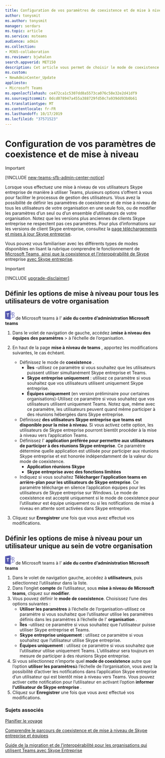 ```yaml
---
title: Configuration de vos paramètres de coexistence et de mise à niveau
author: tonysmit
ms.author: tonysmit
manager: serdars
ms.topic: article
ms.service: msteams
audience: admin
ms.collection:
- M365-collaboration
ms.reviewer: bjwhalen
search.appverid: MET150
description: Cet article vous permet de choisir le mode de coexistence et de définir d’autres paramètres de coexistence.
ms.custom:
- NewAdminCenter_Update
appliesto:
- Microsoft Teams
ms.openlocfilehash: ce472ca1c5307dd8a5573ca076c58e32e2d41df9
ms.sourcegitcommit: 0dcd078947a455a388729fd50c7a939dd93b0b61
ms.translationtype: MT
ms.contentlocale: fr-FR
ms.lasthandoff: 10/17/2019
ms.locfileid: "37571523"
---
```

# <a name="setting-your-coexistence-and-upgrade-settings"></a>Configuration de vos paramètres de coexistence et de mise à niveau

> [!IMPORTANT]
> [!INCLUDE [new-teams-sfb-admin-center-notice](includes/new-teams-sfb-admin-center-notice.md)]

Lorsque vous effectuez une mise à niveau de vos utilisateurs Skype entreprise de manière à utiliser Teams, plusieurs options s’offrent à vous pour faciliter le processus de gestion des utilisateurs. Vous avez la possibilité de définir les paramètres de coexistence et de mise à niveau de tous les utilisateurs de votre organisation en une seule fois, ou de modifier les paramètres d’un seul ou d’un ensemble d’utilisateurs de votre organisation. Notez que les versions plus anciennes de clients Skype entreprise ne respectent pas ces paramètres. Pour plus d’informations sur les versions de client Skype entreprise, consultez la [page téléchargements et mises à jour Skype entreprise](https://docs.microsoft.com/en-us/skypeforbusiness/software-updates). 

Vous pouvez vous familiariser avec les différents types de modes disponibles en lisant la rubrique comprendre le fonctionnement de [Microsoft Teams, ainsi que la coexistence et l’interopérabilité de Skype](teams-and-skypeforbusiness-coexistence-and-interoperability.md) entreprise [avec Skype entreprise](coexistence-chat-calls-presence.md).  

> [!IMPORTANT]
> [!INCLUDE [upgrade-disclaimer](includes/upgrade-disclaimer.md)]


## <a name="set-upgrade-options-for-all-users-in-your-organization"></a>Définir les options de mise à niveau pour tous les utilisateurs de votre organisation

![Icône illustrant le logo](media/teams-logo-30x30.png) de Microsoft teams à l' **aide du centre d’administration Microsoft teams**

1. Dans le volet de navigation de gauche, accédez à**mise à niveau des équipes** **des paramètres** > à l’échelle de l’organisation. 

2. En haut de la page **mise à niveau de teams** , apportez les modifications suivantes, le cas échéant.
    - Définissez le mode de **coexistence** .
        - **Îles** -utilisez ce paramètre si vous souhaitez que les utilisateurs puissent utiliser simultanément Skype entreprise et Teams.
        - **Skype entreprise uniquement** : utilisez ce paramètre si vous souhaitez que vos utilisateurs utilisent uniquement Skype entreprise.
        - **Équipes uniquement** (en version préliminaire pour certaines organisations)-Utilisez ce paramètre si vous souhaitez que vos utilisateurs utilisent uniquement Teams. Notez que, même avec ce paramètre, les utilisateurs peuvent quand même participer à des réunions hébergées dans Skype entreprise.
    - Définissez **des utilisateurs Skype entreprise que teams est disponible pour la mise à niveau**. Si vous activez cette option, les utilisateurs de Skype entreprise pourront bientôt procéder à la mise à niveau vers l’application Teams.
    - Définissez l' **application préférée pour permettre aux utilisateurs de participer à des réunions Skype entreprise**. Ce paramètre détermine quelle application est utilisée pour participer aux réunions Skype entreprise et est honorée indépendamment de la valeur du mode de coexistence.
      - **Application réunions Skype**
      - **Skype entreprise avec des fonctions limitées**
    - Indiquez si vous souhaitez **Télécharger l’application teams en arrière-plan pour les utilisateurs de Skype entreprise**.  Ce paramètre télécharge en silence l’application équipes pour les utilisateurs de Skype entreprise sur Windows. Le mode de coexistence est accepté uniquement si le mode de coexistence pour l’utilisateur est équipe uniquement ou si les notifications de mise à niveau en attente sont activées dans Skype entreprise.
3. Cliquez sur **Enregistrer** une fois que vous avez effectué vos modifications.

## <a name="set-upgrade-options-for-a-single-user-in-your-organization"></a>Définir les options de mise à niveau pour un utilisateur unique au sein de votre organisation

![Icône illustrant le logo](media/teams-logo-30x30.png) de Microsoft teams à l' **aide du centre d’administration Microsoft teams**

1. Dans le volet de navigation gauche, accédez à **utilisateurs**, puis sélectionnez l’utilisateur dans la liste. 
2. Dans l’onglet **compte** de l’utilisateur, sous **mise à niveau de Microsoft teams**, cliquez sur **modifier**.
3. Vous pouvez définir le **mode de coexistence**. Choisissez l’une des options suivantes :
     - **Utiliser les paramètres** à l’échelle de l’organisation-utilisez ce paramètre si vous souhaitez que l’utilisateur utilise les paramètres définis dans les paramètres à l’échelle de l' **organisation** . 
     - **Îles** -utilisez ce paramètre si vous souhaitez que l’utilisateur puisse utiliser Skype entreprise et Teams. 
     - **Skype entreprise uniquement** : utilisez ce paramètre si vous souhaitez que l’utilisateur utilise Skype entreprise. 
     - **Équipes uniquement** : utilisez ce paramètre si vous souhaitez que l’utilisateur utilise uniquement Teams. L’utilisateur sera toujours en mesure de participer à des réunions Skype entreprise.
4. Si vous sélectionnez n’importe quel **mode de coexistence** autre que l’option **utiliser les paramètres**à l’échelle de l’organisation, vous avez la possibilité d’activer les notifications dans l’application Skype entreprise d’un utilisateur qui est bientôt mise à niveau vers Teams. Vous pouvez activer cette notification pour l’utilisateur en activant l’option **informer l’utilisateur de Skype entreprise** .
5. Cliquez sur **Enregistrer** une fois que vous avez effectué vos modifications.

### <a name="related-topics"></a>Sujets associés
[Planifier le voyage](upgrade-plan-journey.md)

[Comprendre le parcours de coexistence et de mise à niveau de Skype entreprise et équipes](upgrade-and-coexistence-of-skypeforbusiness-and-teams.md)

[Guide de la migration et de l’interopérabilité pour les organisations qui utilisent Teams avec Skype Entreprise](migration-interop-guidance-for-teams-with-skype.md)
